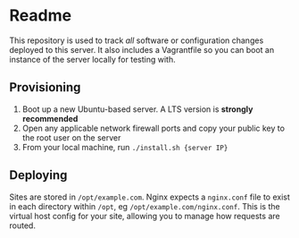 # Readme

This repository is used to track *all* software or configuration changes deployed to this server. It also includes a Vagrantfile so you can boot an instance of the server locally for testing with.

## Provisioning

1. Boot up a new Ubuntu-based server. A LTS version is **strongly recommended**
2. Open any applicable network firewall ports and copy your public key to the root user on the server
3. From your local machine, run `./install.sh {server IP}`

## Deploying

Sites are stored in `/opt/example.com`. Nginx expects a `nginx.conf` file to exist in each directory within `/opt`, eg `/opt/example.com/nginx.conf`. This is the virtual host config for your site, allowing you to manage how requests are routed.

